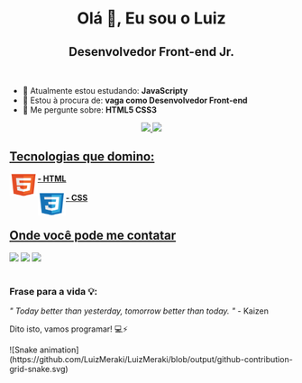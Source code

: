 <h1 align="center">Olá 👋, Eu sou o Luiz</h1>
<h2 align="center">Desenvolvedor Front-end Jr.</h3>
<br>

- 🌱 Atualmente estou estudando: **JavaScripty**
- 🤝 Estou à procura de: **vaga como Desenvolvedor Front-end**
- 💬 Me pergunte sobre: **HTML5 CSS3**

<div align="center">
  <a href="https://github.com/luizmeraki">
  <img height="180em" src="https://github-readme-stats.vercel.app/api?username=luizmeraki&show_icons=true&theme=dracula&include_all_commits=true&count_private=true"/>
  <img height="180em" src="https://github-readme-stats.vercel.app/api/top-langs/?username=luizmeraki&layout=compact&langs_count=7&theme=dracula"/>
</div>

<h2>Tecnologias que domino:</h2>
<div>
  <strong>- HTML</strong><img align="left" alt="Luiz-HTML" height="40" width="50" src="https://raw.githubusercontent.com/devicons/devicon/master/icons/html5/html5-original.svg">
  <br>
    <br>
  <strong>- CSS</strong><img align="left" alt="Luiz-CSS" height="40" width="50" src="https://raw.githubusercontent.com/devicons/devicon/master/icons/css3/css3-original.svg">
</div>
<br>

<h2>Onde você pode me contatar</h2>    

<div>
  <a href="https://www.linkedin.com/in/luiz-henrique-a77732240" target="_blank"><img src="https://img.shields.io/badge/-LinkedIn-%230077B5?style=for-the-badge&logo=linkedin&logoColor=white" target="_blank"></a>
  <a href = "mailto:luizollvrsantos@gmail.com"><img src="https://img.shields.io/badge/-Gmail-%23333?style=for-the-badge&logo=gmail&logoColor=white" target="_blank"></a>
  <a href="https://instagram.com/luizmeraki" target="_blank"><img src="https://img.shields.io/badge/-Instagram-%23E4405F?style=for-the-badge&logo=instagram&logoColor=white" target="_blank"></a>
</div>
 <br>
 
<h3>Frase para a vida 💡:</h3>
<em>" Today better than yesterday, tomorrow better than today. "</em> - Kaizen
    
Dito isto, vamos programar! 💻⚡
<br>

<div>
  ![Snake animation](https://github.com/LuizMeraki/LuizMeraki/blob/output/github-contribution-grid-snake.svg)
</div>
